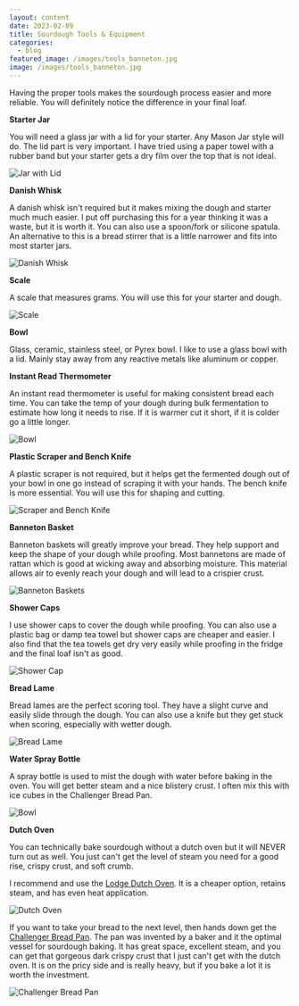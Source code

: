 ```yaml
---
layout: content
date: 2023-02-09
title: Sourdough Tools & Equipment
categories:
  - blog
featured_image: /images/tools_banneton.jpg
image: /images/tools_banneton.jpg
---
```


Having the proper tools makes the sourdough process easier and more reliable. You will definitely notice the difference in your final loaf.

**Starter Jar**

You will need a glass jar with a lid for your starter. Any Mason Jar style will do. The lid part is very important. I have tried using a paper towel with a rubber band but your starter gets a dry film over the top that is not ideal.

![Jar with Lid](/images/tools_jar.jpg)

**Danish Whisk**

A danish whisk isn't required but it makes mixing the dough and starter much much easier. I put off purchasing this for a year thinking it was a waste, but it is worth it. You can also use a spoon/fork or silicone spatula. An alternative to this is a bread stirrer that is a little narrower and fits into most starter jars.

![Danish Whisk](/images/tools_whisk.jpg)

**Scale**

A scale that measures grams. You will use this for your starter and dough.

![Scale](/images/tools_scale.jpg)

**Bowl**

Glass, ceramic, stainless steel, or Pyrex bowl. I like to use a glass bowl with a lid. Mainly stay away from any reactive metals like aluminum or copper.

**Instant Read Thermometer**

An instant read thermometer is useful for making consistent bread each time. You can take the temp of your dough during bulk fermentation to estimate how long it needs to rise. If it is warmer cut it short, if it is colder go a little longer.

![Bowl](/images/tools_read.jpg)

**Plastic Scraper and Bench Knife**

A plastic scraper is not required, but it helps get the fermented dough out of your bowl in one go instead of scraping it with your hands. The bench knife is more essential. You will use this for shaping and cutting.

![Scraper and Bench Knife](/images/tools_knife.jpg)

**Banneton Basket**

Banneton baskets will greatly improve your bread. They help support and keep the shape of your dough while proofing. Most bannetons are made of rattan which is good at wicking away and absorbing moisture. This material allows air to evenly reach your dough and will lead to a crispier crust.

![Banneton Baskets](/images/tools_banneton.jpg)

**Shower Caps**

I use shower caps to cover the dough while proofing. You can also use a plastic bag or damp tea towel but shower caps are cheaper and easier. I also find that the tea towels get dry very easily while proofing in the fridge and the final loaf isn't as good.

![Shower Cap](/images/tools_cap.jpg)

**Bread Lame**

Bread lames are the perfect scoring tool. They have a slight curve and easily slide through the dough. You can also use a knife but they get stuck when scoring, especially with wetter dough.

![Bread Lame](/images/tools_lame.jpg)

**Water Spray Bottle**

A spray bottle is used to mist the dough with water before baking in the oven. You will get better steam and a nice blistery crust. I often mix this with ice cubes in the Challenger Bread Pan.

![Bowl](/images/tools_water.jpg)

**Dutch Oven**

You can technically bake sourdough without a dutch oven but it will NEVER turn out as well. You just can't get the level of steam you need for a good rise, crispy crust, and soft crumb.

I recommend and use the [Lodge Dutch Oven](https://amzn.to/3HQujEm). It is a cheaper option, retains steam, and has even heat application.

![Dutch Oven](/images/tools_dutch.jpg)

If you want to take your bread to the next level, then hands down get the [Challenger Bread Pan](https://challengerbreadware.com/?ref=sourdoughathome). The pan was invented by a baker and it the optimal vessel for sourdough baking. It has great space, excellent steam, and you can get that gorgeous dark crispy crust that I just can't get with the dutch oven. It is on the pricy side and is really heavy, but if you bake a lot it is worth the investment.

![Challenger Bread Pan](/images/tools_challenger.jpg)
